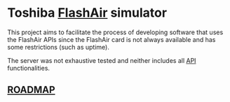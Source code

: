 # Toshiba [FlashAir](https://flashair-developers.com) simulator

This project aims to facilitate the process of developing software that uses the FlashAir APIs since the FlashAir card is not always available and has some restrictions (such as uptime).

The server was not exhaustive tested and neither includes all [API](https://flashair-developers.com/en/documents/api/) functionalities.


## [ROADMAP][i1]

[i1]: https://github.com/fcrespo82/flashair-simulator/issues/1
